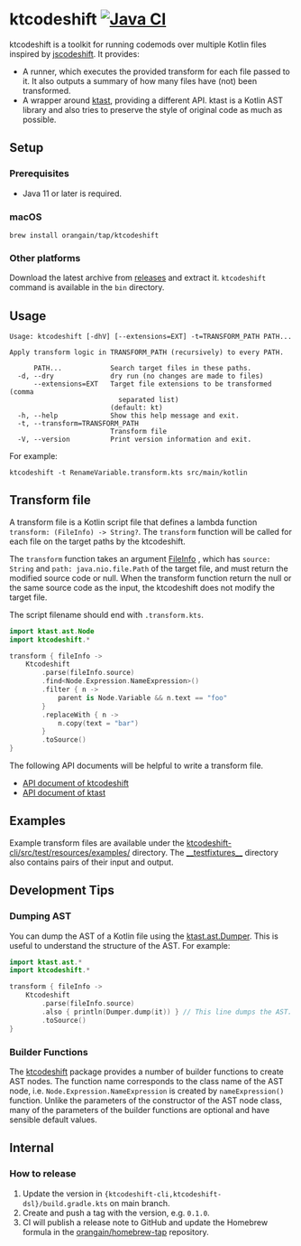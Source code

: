 # ktcodeshift [![Java CI](https://github.com/orangain/ktcodeshift/actions/workflows/java_ci.yaml/badge.svg)](https://github.com/orangain/ktcodeshift/actions/workflows/java_ci.yaml)

ktcodeshift is a toolkit for running codemods over multiple Kotlin files inspired
by [jscodeshift](https://github.com/facebook/jscodeshift). It provides:

- A runner, which executes the provided transform for each file passed to it. It also outputs a summary of how many
  files have (not) been transformed.
- A wrapper around [ktast](https://github.com/orangain/ktast), providing a different API. ktast is a Kotlin AST library
  and also tries to preserve the style of original code as much as possible.

## Setup

### Prerequisites

- Java 11 or later is required.

### macOS

```
brew install orangain/tap/ktcodeshift
```

### Other platforms

Download the latest archive from [releases](https://github.com/orangain/ktcodeshift/releases) and extract
it. `ktcodeshift` command is available in the `bin` directory.

## Usage

```
Usage: ktcodeshift [-dhV] [--extensions=EXT] -t=TRANSFORM_PATH PATH...

Apply transform logic in TRANSFORM_PATH (recursively) to every PATH.

      PATH...            Search target files in these paths.
  -d, --dry              dry run (no changes are made to files)
      --extensions=EXT   Target file extensions to be transformed (comma
                           separated list)
                         (default: kt)
  -h, --help             Show this help message and exit.
  -t, --transform=TRANSFORM_PATH
                         Transform file
  -V, --version          Print version information and exit.
```

For example:

```
ktcodeshift -t RenameVariable.transform.kts src/main/kotlin
```

## Transform file

A transform file is a Kotlin script file that defines a lambda function `transform: (FileInfo) -> String?`.
The `transform` function will be called for each file on the target paths by the ktcodeshift.

The `transform` function takes an
argument [FileInfo](https://orangain.github.io/ktcodeshift/latest/api/ktcodeshift-dsl/ktcodeshift/-file-info/index.html)
,
which has `source: String` and `path: java.nio.file.Path` of the target file, and must return the modified source code
or null. When the transform function return the null or the same source code as the input, the ktcodeshift does not
modify the target file.

The script filename should end with `.transform.kts`.

```kts
import ktast.ast.Node
import ktcodeshift.*

transform { fileInfo ->
    Ktcodeshift
        .parse(fileInfo.source)
        .find<Node.Expression.NameExpression>()
        .filter { n ->
            parent is Node.Variable && n.text == "foo"
        }
        .replaceWith { n ->
            n.copy(text = "bar")
        }
        .toSource()
}
```

The following API documents will be helpful to write a transform file.

- [API document of ktcodeshift](https://orangain.github.io/ktcodeshift/latest/api/ktcodeshift-dsl/ktcodeshift/index.html)
- [API document of ktast](https://orangain.github.io/ktast/latest/api/ast/ktast.ast/index.html)

## Examples

Example transform files are available
under the [ktcodeshift-cli/src/test/resources/examples/](ktcodeshift-cli/src/test/resources/examples/) directory. The
[\_\_testfixtures\_\_](ktcodeshift-cli/src/test/resources/examples/__testfixtures__) directory also contains pairs of
their input and output.

## Development Tips

### Dumping AST

You can dump the AST of a Kotlin file using the [ktast.ast.Dumper](https://orangain.github.io/ktast/latest/api/ast/ktast.ast/-dumper/index.html). This is useful to understand the structure of the AST. For example:

```kts
import ktast.ast.*
import ktcodeshift.*

transform { fileInfo ->
    Ktcodeshift
        .parse(fileInfo.source)
        .also { println(Dumper.dump(it)) } // This line dumps the AST.
        .toSource()
}
```

### Builder Functions

The [ktcodeshift](https://orangain.github.io/ktcodeshift/latest/api/ktcodeshift-dsl/ktcodeshift/index.html) package provides a number of builder functions to create AST nodes. The function name corresponds to the class name of the AST node, i.e. `Node.Expression.NameExpression` is created by `nameExpression()` function. Unlike the parameters of the constructor of the AST node class, many of the parameters of the builder functions are optional and have sensible default values.

## Internal

### How to release

1. Update the version in `{ktcodeshift-cli,ktcodeshift-dsl}/build.gradle.kts` on main branch.
2. Create and push a tag with the version, e.g. `0.1.0`.
3. CI will publish a release note to GitHub and update the Homebrew formula in the [orangain/homebrew-tap](https://github.com/orangain/homebrew-tap) repository.
